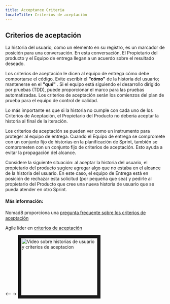 ```yaml
---
title: Acceptance Criteria
localeTitle: Criterios de aceptación
---
```

## Criterios de aceptación

La historia del usuario, como un elemento en su registro, es un marcador de posición para una conversación. En esta conversación, El Propietario del producto y el Equipo de entrega llegan a un acuerdo sobre el resultado deseado.

Los criterios de aceptación le dicen al equipo de entrega cómo debe comportarse el código. Evite escribir el **"cómo"** de la historia del usuario; mantenerse en el **"qué"** . Si el equipo está siguiendo el desarrollo dirigido por pruebas (TDD), puede proporcionar el marco para las pruebas automatizadas. Los criterios de aceptación serán los comienzos del plan de prueba para el equipo de control de calidad.

Lo más importante es que si la historia no cumple con cada uno de los Criterios de Aceptación, el Propietario del Producto no debería aceptar la historia al final de la iteración.

Los criterios de aceptación se pueden ver como un instrumento para proteger al equipo de entrega. Cuando el Equipo de entrega se compromete con un conjunto fijo de historias en la planificación de Sprint, también se comprometen con un conjunto fijo de criterios de aceptación. Esto ayuda a evitar la propagación del alcance.

Considere la siguiente situación: al aceptar la historia del usuario, el propietario del producto sugiere agregar algo que no estaba en el alcance de la historia del usuario. En este caso, el equipo de Entrega está en posición de rechazar esta solicitud (por pequeña que sea) y pedirle al propietario del Producto que cree una nueva historia de usuario que se pueda atender en otro Sprint.

#### Más información:

Nomad8 proporciona una [pregunta frecuente sobre los criterios de aceptación](https://nomad8.com/acceptance_criteria/)

Agile líder en [criterios de aceptación](https://www.leadingagile.com/2014/09/acceptance-criteria/)

<-- ->
<a href="http://www.youtube.com/watch?feature=player_embedded&v=AwdF8e1DeTk" target="_blank"><img src="http://img.youtube.com/vi/YOUTUBE_VIDEO_ID_HERE/0.jpg" alt="Video sobre historias de usuario y criterios de aceptacion" width="240" height="180" border="10" /></a>
